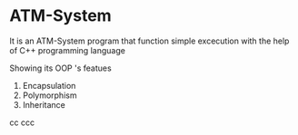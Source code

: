 # ATM-System

It is an ATM-System program that function simple excecution with the help of C++ programming language

Showing its OOP 's featues 

1. Encapsulation 
2. Polymorphism
3. Inheritance 

cc
ccc
